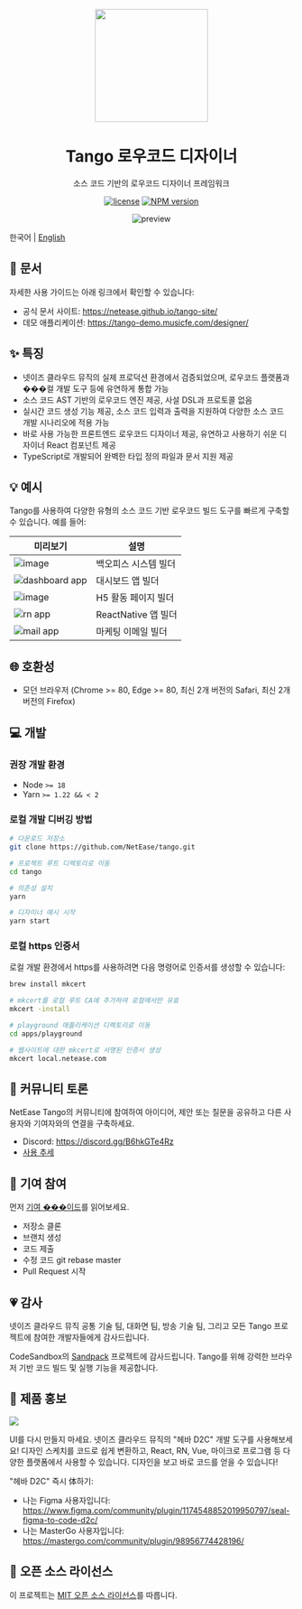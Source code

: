 <p align="center">
  <img width="200" src="https://p6.music.126.net/obj/wonDlsKUwrLClGjCm8Kx/30218210645/b186/3974/338b/2ddfa3cd042cf988ca452686552f8462.png" />
</p>

<h1 align="center">Tango 로우코드 디자이너</h1>
<div align="center">

소스 코드 기반의 로우코드 디자이너 프레임워크

[![license](https://img.shields.io/badge/license-MIT-blue.svg)](https://github.com/NetEase/tango/blob/main/LICENSE)
[![NPM version](https://img.shields.io/npm/v/@music163/tango-designer.svg?style=flat-square)](http://npmjs.org/package/@music163/tango-designer)

<img src="https://p6.music.126.net/obj/wonDlsKUwrLClGjCm8Kx/30108735057/7ba9/dced/9ac3/420f6e04b371dd47de06e7d71142560d.gif" alt="preview" />

</div>

한국어 | [English](/README.md)

## 📄 문서

자세한 사용 가이드는 아래 링크에서 확인할 수 있습니다:

- 공식 문서 사이트: <https://netease.github.io/tango-site/>
- 데모 애플리케이션: <https://tango-demo.musicfe.com/designer/>

## ✨ 특징

- 넷이즈 클라우드 뮤직의 실제 프로덕션 환경에서 검증되었으며, 로우코드 플랫폼과 ���컬 개발 도구 등에 유연하게 통합 가능
- 소스 코드 AST 기반의 로우코드 엔진 제공, 사설 DSL과 프로토콜 없음
- 실시간 코드 생성 기능 제공, 소스 코드 입력과 출력을 지원하여 다양한 소스 코드 개발 시나리오에 적용 가능
- 바로 사용 가능한 프론트엔드 로우코드 디자이너 제공, 유연하고 사용하기 쉬운 디자이너 React 컴포넌트 제공
- TypeScript로 개발되어 완벽한 타입 정의 파일과 문서 지원 제공

## 💡 예시

Tango를 사용하여 다양한 유형의 소스 코드 기반 로우코드 빌드 도구를 빠르게 구축할 수 있습니다. 예를 들어:

| 미리보기 | 설명 |
| ---------------------------------------------------------------------------------------------- | -------------------- |
| ![image](https://github.com/NetEase/tango/assets/6984035/56a71741-4536-4336-803a-d81d51128a76) | 백오피스 시스템 빌더 |
| ![dashboard app](public/dashboard-builder.png) | 대시보드 앱 빌더 |
| ![image](https://github.com/NetEase/tango/assets/6984035/790d88e1-d716-4f99-868a-31dda25e9fb1) | H5 활동 페이지 빌더 |
| ![rn app](public/rn-builder.png) | ReactNative 앱 빌더 |
| ![mail app](public/mail-builder.png) | 마케팅 이메일 빌더 |

## 🌐 호환성

- 모던 브라우저 (Chrome >= 80, Edge >= 80, 최신 2개 버전의 Safari, 최신 2개 버전의 Firefox)

## 💻 개발

### 권장 개발 환경

- Node `>= 18`
- Yarn `>= 1.22 && < 2`

### 로컬 개발 디버깅 방법

```bash
# 다운로드 저장소
git clone https://github.com/NetEase/tango.git

# 프로젝트 루트 디렉토리로 이동
cd tango

# 의존성 설치
yarn

# 디자이너 예시 시작
yarn start
```

### 로컬 https 인증서

로컬 개발 환경에서 https를 사용하려면 다음 명령어로 인증서를 생성할 수 있습니다:

```bash
brew install mkcert

# mkcert를 로컬 루트 CA에 추가하여 로컬에서만 유효
mkcert -install

# playground 애플리케이션 디렉토리로 이동
cd apps/playground

# 웹사이트에 대한 mkcert로 서명된 인증서 생성
mkcert local.netease.com
```

## 💬 커뮤니티 토론

NetEase Tango의 커뮤니티에 참여하여 아이디어, 제안 또는 질문을 공유하고 다른 사용자와 기여자와의 연결을 구축하세요.

- Discord: <https://discord.gg/B6hkGTe4Rz>
- [사용 추세](https://npm-compare.com/@music163/tango-helpers,@music163/tango-context,@music163/tango-core,@music163/tango-setting-form,@music163/tango-sandbox,@music163/tango-ui,@music163/tango-designer)

## 🤝 기여 참여

먼저 [기여 ���이드](https://docs.github.com/en/get-started/quickstart/contributing-to-projects)를 읽어보세요.

- 저장소 클론
- 브랜치 생성
- 코드 제출
- 수정 코드 git rebase master
- Pull Request 시작

## 💗 감사

넷이즈 클라우드 뮤직 공통 기술 팀, 대화면 팀, 방송 기술 팀, 그리고 모든 Tango 프로젝트에 참여한 개발자들에게 감사드립니다.

CodeSandbox의 [Sandpack](https://sandpack.codesandbox.io/) 프로젝트에 감사드립니다. Tango를 위해 강력한 브라우저 기반 코드 빌드 및 실행 기능을 제공합니다.

## 📣 제품 홍보

![](https://p5.music.126.net/obj/wonDlsKUwrLClGjCm8Kx/31629770956/da9e/3a74/4e00/7c69cf46a713f1b008bd1243b5b1ab1c.png)

UI를 다시 만들지 마세요. 넷이즈 클라우드 뮤직의 "헤바 D2C" 개발 도구를 사용해보세요! 디자인 스케치를 코드로 쉽게 변환하고, React, RN, Vue, 마이크로 프로그램 등 다양한 플랫폼에서 사용할 수 있습니다. 디자인을 보고 바로 코드를 얻을 수 있습니다!

"헤바 D2C" 즉시 体하기:

- 나는 Figma 사용자입니다: <https://www.figma.com/community/plugin/1174548852019950797/seal-figma-to-code-d2c/>
- 나는 MasterGo 사용자입니다: <https://mastergo.com/community/plugin/98956774428196/>

## 📄 오픈 소스 라이선스

이 프로젝트는 [MIT 오픈 소스 라이선스](./LICENSE)를 따릅니다.
